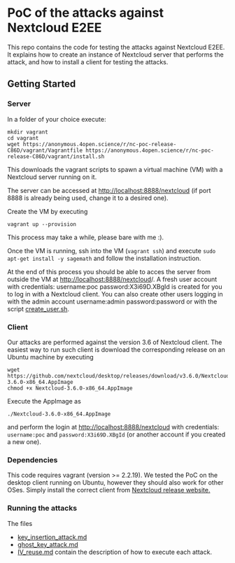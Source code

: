 # PoC of the attacks against Nextcloud E2EE

This repo contains the code for testing the attacks against Nextcloud E2EE. It explains how to create an instance of Nextcloud server that performs the attack, and how to install a client for testing the attacks.

## Getting Started

### Server 
In a folder of your choice execute:
```
mkdir vagrant
cd vagrant
wget https://anonymous.4open.science/r/nc-poc-release-C86D/vagrant/Vagrantfile https://anonymous.4open.science/r/nc-poc-release-C86D/vagrant/install.sh
```
This downloads the vagrant scripts to spawn a virtual machine (VM) with a Nextcloud server running on it.
 
The server can be accessed at [http://localhost:8888/nextcloud](http://localhost:8888/nextcloud) (if port 8888 is already being used, change it to a desired one).

Create the VM by executing
```
vagrant up --provision
```
This process may take a while, please bare with me :).

Once the VM is running, ssh into the VM (```vagrant ssh```) and execute
```sudo apt-get install -y sagemath```
and follow the installation instruction.

At the end of this process you should be able to acces the server from outside the VM at [http://localhost:8888/nextcloud](http://localhost:8888/nextcloud)/. 
A fresh user account with credentials: username:poc password:X3i69D.XBgId is created for you to log in with a Nextcloud client. 
You can also create other users logging in with the admin account username:admin password:password or with the script [create_user.sh](https://anonymous.4open.science/r/nc-poc-release-C86D/scripts/create_user.sh).

### Client
Our attacks are performed against the version 3.6 of Nextcloud client. 
The easiest way to run such client is download the corresponding release on an Ubuntu machine by executing
```
wget https://github.com/nextcloud/desktop/releases/download/v3.6.0/Nextcloud-3.6.0-x86_64.AppImage
chmod +x Nextcloud-3.6.0-x86_64.AppImage
```

Execute the AppImage as
```
./Nextcloud-3.6.0-x86_64.AppImage
```
and perform the login at [http://localhost:8888/nextcloud](http://localhost:8888/nextcloud) with credentials: `username:poc` and `password:X3i69D.XBgId` (or another account if you created a new one).

### Dependencies

This code requires vagrant (version >= 2.2.19). We tested the PoC on the desktop client running on Ubuntu, however they should also work for other OSes. Simply install the correct client from
[Nextcloud release website.](https://github.com/nextcloud/desktop/releases/download/v3.6.0)

### Running the attacks
The files 
- [key_insertion_attack.md](https://anonymous.4open.science/r/nc-poc-release-C86D/notes/key_insertion_attack.md)
- [ghost_key_attack.md](https://anonymous.4open.science/r/nc-poc-release-C86D/notes/ghost_key_attack.md)
- [IV_reuse.md](https://anonymous.4open.science/r/nc-poc-release-C86D/notes/IV_reuse.md)
contain the description of how to execute each attack.
